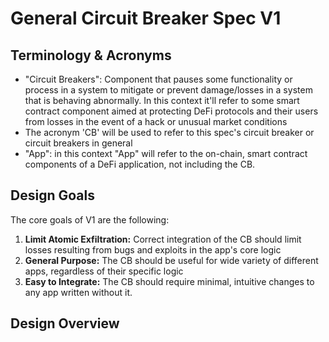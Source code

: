 # General Circuit Breaker Spec V1

## Terminology & Acronyms

- "Circuit Breakers": Component that pauses some functionality or process in a system to mitigate or
  prevent damage/losses in a system that is behaving abnormally. In this context it'll refer
  to some smart contract component aimed at protecting DeFi protocols and their users from losses in
  the event of a hack or unusual market conditions
- The acronym 'CB' will be used to refer to this spec's circuit breaker or circuit breakers in
  general
- "App": in this context "App" will refer to the on-chain, smart contract components of a DeFi
  application, not including the CB.

## Design Goals

The core goals of V1 are the following:

1. **Limit Atomic Exfiltration:** Correct integration of the CB should limit losses resulting from
   bugs and exploits in the app's core logic
2. **General Purpose:** The CB should be useful for wide variety of different apps, regardless of their specific logic
3. **Easy to Integrate:** The CB should require minimal, intuitive changes to any app written
   without it.

## Design Overview

